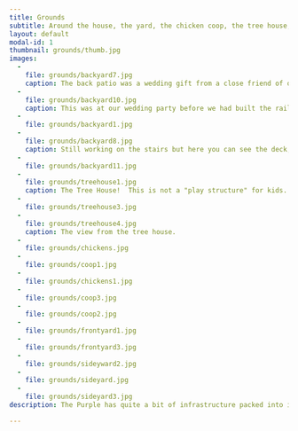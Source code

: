 ```yaml
---
title: Grounds
subtitle: Around the house, the yard, the chicken coop, the tree house, and the patio.
layout: default
modal-id: 1
thumbnail: grounds/thumb.jpg
images:
  -
    file: grounds/backyard7.jpg
    caption: The back patio was a wedding gift from a close friend of ours.  The stone is antique french granite, imported for the Schultz family until they wanted something new.  Ask us for the longer story, it's amazing.
  -
    file: grounds/backyard10.jpg
    caption: This was at our wedding party before we had built the railing and the path around the side of the house.
  -
    file: grounds/backyard1.jpg
  -
    file: grounds/backyard8.jpg
    caption: Still working on the stairs but here you can see the deck, and Wilson the wisteria.  He is currently sleeping.
  -
    file: grounds/backyard11.jpg
  -
    file: grounds/treehouse1.jpg
    caption: The Tree House!  This is not a "play structure" for kids.  This is 18 feet off the ground.  The ladder retracts to deter little ones.  
  -
    file: grounds/treehouse3.jpg
  -
    file: grounds/treehouse4.jpg
    caption: The view from the tree house.
  -
    file: grounds/chickens.jpg
  -
    file: grounds/coop1.jpg
  -
    file: grounds/chickens1.jpg
  -
    file: grounds/coop3.jpg
  -
    file: grounds/coop2.jpg
  -
    file: grounds/frontyard1.jpg
  -
    file: grounds/frontyard3.jpg
  -
    file: grounds/sideyward2.jpg
  -
    file: grounds/sideyard.jpg
  -
    file: grounds/sideyard3.jpg
description: The Purple has quite a bit of infrastructure packed into its 5000 sf lot. We have a move-in ready chicken coop, nice front porch, vegetable gardens and plenty of mature landscaping. The backyard has a big deck and a lovely antique stone patio. There is a pathway around the house and a storage shed for all of your gardening needs. And even a tree house!

---
```

